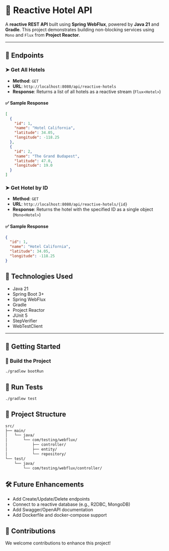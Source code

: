 # 🏨 Reactive Hotel API

A **reactive REST API** built using **Spring WebFlux**, powered by **Java 21** and **Gradle**. This project demonstrates building non-blocking services using `Mono` and `Flux` from **Project Reactor**.

---

## 📌 Endpoints

### ➤ Get All Hotels

- **Method**: `GET`
- **URL**: `http://localhost:8080/api/reactive-hotels`
- **Response**: Returns a list of all hotels as a reactive stream (`Flux<Hotel>`)

#### ✅ Sample Response

```json
[
  {
    "id": 1,
    "name": "Hotel California",
    "latitude": 34.05,
    "longitude": -118.25
  },
  {
    "id": 2,
    "name": "The Grand Budapest",
    "latitude": 47.0,
    "longitude": 19.0
  }
]
````

### ➤ Get Hotel by ID

- **Method**: `GET`
- **URL**: `http://localhost:8080/api/reactive-hotels/{id}`
- **Response**: Returns the hotel with the specified ID as a single object (`Mono<Hotel>`)

#### ✅ Sample Response

```json
{
  "id": 1,
  "name": "Hotel California",
  "latitude": 34.05,
  "longitude": -118.25
}
```

## 🔧 Technologies Used

- Java 21
- Spring Boot 3+
- Spring WebFlux
- Gradle
- Project Reactor
- JUnit 5
- StepVerifier
- WebTestClient

---

## 🚀 Getting Started

### 🔹 Build the Project

```bash
./gradlew bootRun
```

## 🧪 Run Tests

```bash
./gradlew test
```

## 📁 Project Structure

```bash
src/
├── main/
│   └── java/
│       └── com/testing/webflux/
│           ├── controller/
│           ├── entity/
│           └── repository/
└── test/
    └── java/
        └── com/testing/webflux/controller/
```

## 🛠️ Future Enhancements

- Add Create/Update/Delete endpoints
- Connect to a reactive database (e.g., R2DBC, MongoDB)
- Add Swagger/OpenAPI documentation
- Add Dockerfile and docker-compose support

## 🤝 Contributions

We welcome contributions to enhance this project!